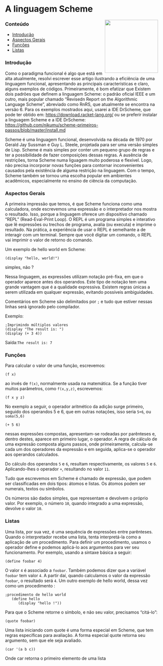 # A linguagem Scheme


</a><img src="https://upload.wikimedia.org/wikipedia/commons/3/39/Lambda_lc.svg" min-width="380px" max-width="200px" width="175px" align="right">  

### Conteúdo

- [Introdução](#introdução)
- [Aspectos Gerais](#aspectos-gerais)
- [Funções](#funções)
- [Listas](#listas)
     
### Introdução
           
Como o paradigma funcional é algo que está em alta atualmente, resolvi escrever esse artigo ilustrando a eficiência de uma linguagem funcional, apresentando as principais características e claro, alguns exemplos de códigos. Primeiramente, é bom efatizar que Existem dois padrões que definem a linguagem Scheme: o padrão oficial IEEE e um outro, mais popular chamado “Revisedn Report on the Algorithmic Language Scheme”, abreviado como RnRS, que atualmente se encontra na versão 6. Para os exemplos mostrados aqui, usarei a IDE DrScheme, que pode ter obtido em: <https://download.racket-lang.org/> ou se preferir instalar a linguagem Scheme e a IDE DrScheme: https://github.com/nikumu/scheme-primeiros-passos/blob/master/install.md

Scheme é uma linguagem funcional, desenvolvida na década de 1970 por Gerald Jay Sussman e Guy L. Steele, projetada para ser uma versão simples de Lisp. Scheme é mais simples por conter um pequeno grupo de regras e ter a possibilidade de fazer composições dessas regras. A ausência de restrições, torna Scheme numa liguagem muito poderosa e flexível. Logo, não precisa incorporar novas funções para contornar inconvenientes causados pela existência de alguma restrição na linguagem. Com o tempo, Scheme também se tornou uma escolha popular em ambientes acadêmicos, especialmente no ensino de ciência da computação.


### Aspectos Gerais

A primeira impressão que temos, é que Scheme funciona como uma calculadora, onde escrevemos uma expressão e o interpretador nos mostra o resultado. Isso, porque a linguagem oferece um dispositivo chamado “REPL” (Read-Eval-Print Loop). O REPL é um programa simples e interativo que lê expressões ou trechos de programa, avalia (ou executa) e imprime o resultado. Na prática, a experiência de usar o REPL é semelhante a de interagir com um terminal. Sempre que você digitar um comando, o REPL vai imprimir o valor de retorno do comando.

Um exemplo de hello world em Scheme:
```~~~scheme
(display "hello, world!")
```
simples, não ?

Nessa linguagem, as expressões utilizam notação pré-fixa, em que o operador aparece antes dos operandos. Este tipo de notação tem uma grande vantagem que é a qualidade expressiva. Existem regras únicas a serem utilizada em qualquer expressão, evitando possíveis ambiguidades. 

Comentários em Scheme são delimitados por `;` e tudo que estiver nessas linhas será ignorado pelo compilador.

Exemplo:
```~~~scheme
;Imprimindo múltiplos valores
(display "The result is: ")
(display (+ 3 4))
```
Saída:`The result is: 7`

### Funções

Para calcular o valor de uma função, escrevemos:
```~~~scheme
(f x)
```
ao invés de `f(x)`, normalmente usada na matemática. Se a função tiver muitos parâmetros, como `f(x,y,z)`, escrevemos:
```~~~scheme
(f x y z)
```
No exemplo a seguir, o operador aritmético da adição surge primeiro, seguido dos operandos 5 e 6, que em outras notações, isso seria `5+6`, ou `soma(5,6)`
```~~~scheme
(+ 5 6)
```
nessas expressões compostas, apresentam-se rodeadas por parênteses e, dentro destes, aparece em primeiro lugar, o operador. A regra de cálculo de uma expressão composta alguns passos, onde primeiramente, calcula-se cada um dos operadores da expressão e em seguida, aplica-se o operador aos operandos calculados.

Do cálculo dos operandos `5` e `6`, resultam respectivamente, os valores `5` e `6`. Aplicando-lhes o operador `+`, resultando no valor `11`.

Tudo que escrevemos em Scheme é chamado de expressão, que podem ser classificadas em dois tipos: átomos e listas. Os átomos podem ser numerais, textos ou símbolos.

Os números são dados simples, que representam e devolvem o próprio valor. Por exemplo, o número `10`, quando integrado a uma expressão, devolve o valor `10`.

### Listas

Uma lista, por sua vez, é uma sequência de expressões entre parênteses. Quando o interpretador recebe uma lista, tenta interpretá-la como a aplicação de um procedimento. Para definir um procedimento, usamos o operador define e podemos aplicá-lo aos argumentos para ver seu funcionamento. Por exemplo, usando a sintaxe básica a seguir:
```~~~scheme
(define foobar 4)
```
O valor `4` é associado a `foobar`. Também podemos dizer que a variável `foobar` tem valor `4`. A partir daí, quando calculamos o valor da expressão `foobar`, o resultado será `4`. Um outro exemplo de hello world, dessa vez como um procedimento :
```~~~scheme
;procedimento de hello world
   (define hello
      (display "hello !"))
```
Para que o Scheme retorne o símbolo, e não seu valor, precisamos “citá-lo”:
```~~~scheme
(quote foobar)
```
Uma lista iniciando com quote é uma forma especial em Scheme, que tem regras específicas para avaliação. A forma especial quote retorna seu argumento, sem que ele seja avaliado.
```~~~scheme
(car '(a b c))
```
Onde car retorna o primeiro elemento de uma lista
